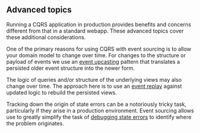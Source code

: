 ## Advanced topics

Running a CQRS application in production provides benefits and concerns different from that in a standard webapp.
These advanced topics cover these additional considerations.

One of the primary reasons for using CQRS with event sourcing is to allow your domain model to change over time.
For changes to the structure or payload of events we use an [event upcasting](advanced_event_upcasting.md) pattern
that translates a persisted older event structure into the newer form.

The logic of queries and/or structure of the underlying views may also change over time. 
The approach here is to use an 
[event replay](advanced_event_replay.md) against updated logic to rebuild the persisted views.

Tracking down the origin of state errors can be a notoriously tricky task, particularly if they arise in a
production environment.
Event sourcing allows use to greatly simplify the task of
[debugging state errors](advanced_debugging_state.md) to identify where the problem originates.
